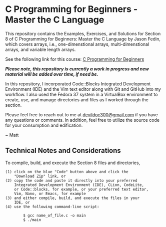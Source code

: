 # C Programming for Beginners - Master the C Language

This repository contains the Examples, Exercises, and Solutions
for Section 8 of C Programming for Beginners: Master the C Language
by Jason Fedin, which covers arrays, i.e., one-dimenstional arrays,
multi-dimenstional arrays, and variable length arrays.

See the following link for this course: <a href="https://www.udemy.com/course/c-programming-for-beginner-/" title="C Programming" target="_blank">C Programming for Beginners</a>

<i>***Please note, this repository is currently a work in progress and new material
will be added over time, if need be.***</i>

In this repository, I incorporated Code::Blocks Integrated Development
Environment (IDE) and the Vim text editor along with Git and GitHub into
my workflow. I also used the Fedora 37 system in a VirtualBox environment
to create, use, and manage directories and files as I worked through the
section.

Please feel free to reach out to me at devildoc300@gmail.com if you have
any questions or comments. In addition, feel free to utilize the source
code for your consumption and edification.

~ Matt

Technical Notes and Considerations
-----------------------------------------------------------------------

To compile, build, and execute the Section 8 files and directories,

    (1) click on the blue "Code" button above and click the 
        "Download Zip" link, or
    (2) copy the code and paste it directly into your preferred
        Integrated Development Environment (IDE), CLion, CodeLite,
        or Code::blocks, for example, or your preferred text editor,
        Vim, Nano, or Emacs, for example
    (3) and either compile, build, and execute the files in your 
        IDE, or
    (4) use the following command-line script:

            $ gcc name_of_file.c -o main
            $ ./main


 
